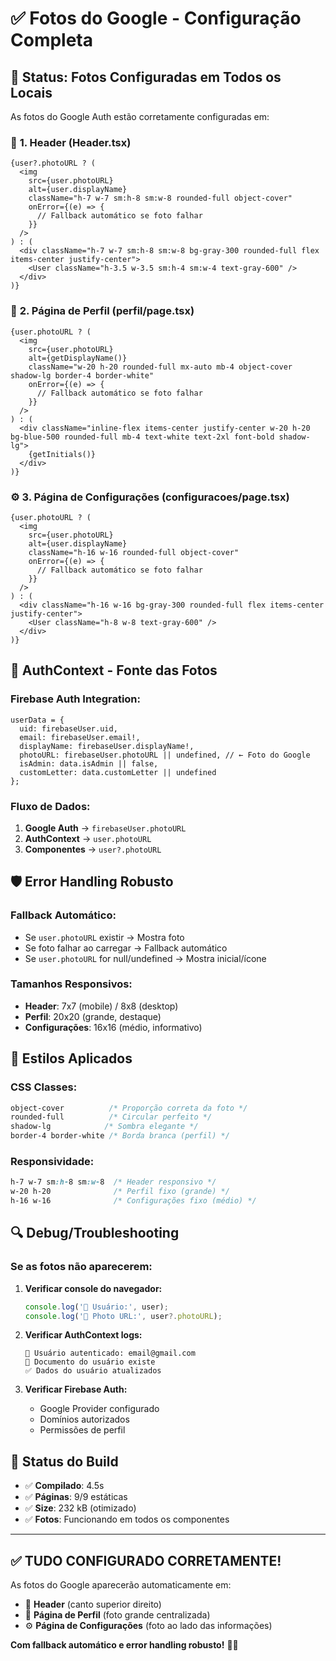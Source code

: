 # ✅ Fotos do Google - Configuração Completa

## 📸 **Status: Fotos Configuradas em Todos os Locais**

As fotos do Google Auth estão corretamente configuradas em:

### 🔧 **1. Header (Header.tsx)**
```tsx
{user?.photoURL ? (
  <img
    src={user.photoURL}
    alt={user.displayName}
    className="h-7 w-7 sm:h-8 sm:w-8 rounded-full object-cover"
    onError={(e) => {
      // Fallback automático se foto falhar
    }}
  />
) : (
  <div className="h-7 w-7 sm:h-8 sm:w-8 bg-gray-300 rounded-full flex items-center justify-center">
    <User className="h-3.5 w-3.5 sm:h-4 sm:w-4 text-gray-600" />
  </div>
)}
```

### 👤 **2. Página de Perfil (perfil/page.tsx)**
```tsx
{user.photoURL ? (
  <img 
    src={user.photoURL} 
    alt={getDisplayName()}
    className="w-20 h-20 rounded-full mx-auto mb-4 object-cover shadow-lg border-4 border-white"
    onError={(e) => {
      // Fallback automático se foto falhar
    }}
  />
) : (
  <div className="inline-flex items-center justify-center w-20 h-20 bg-blue-500 rounded-full mb-4 text-white text-2xl font-bold shadow-lg">
    {getInitials()}
  </div>
)}
```

### ⚙️ **3. Página de Configurações (configuracoes/page.tsx)**
```tsx
{user.photoURL ? (
  <img
    src={user.photoURL}
    alt={user.displayName}
    className="h-16 w-16 rounded-full object-cover"
    onError={(e) => {
      // Fallback automático se foto falhar
    }}
  />
) : (
  <div className="h-16 w-16 bg-gray-300 rounded-full flex items-center justify-center">
    <User className="h-8 w-8 text-gray-600" />
  </div>
)}
```

## 🔄 **AuthContext - Fonte das Fotos**

### **Firebase Auth Integration:**
```tsx
userData = {
  uid: firebaseUser.uid,
  email: firebaseUser.email!,
  displayName: firebaseUser.displayName!,
  photoURL: firebaseUser.photoURL || undefined, // ← Foto do Google
  isAdmin: data.isAdmin || false,
  customLetter: data.customLetter || undefined
};
```

### **Fluxo de Dados:**
1. **Google Auth** → `firebaseUser.photoURL`
2. **AuthContext** → `user.photoURL`
3. **Componentes** → `user?.photoURL`

## 🛡️ **Error Handling Robusto**

### **Fallback Automático:**
- Se `user.photoURL` existir → Mostra foto
- Se foto falhar ao carregar → Fallback automático
- Se `user.photoURL` for null/undefined → Mostra inicial/ícone

### **Tamanhos Responsivos:**
- **Header**: 7x7 (mobile) / 8x8 (desktop)
- **Perfil**: 20x20 (grande, destaque)
- **Configurações**: 16x16 (médio, informativo)

## 🎨 **Estilos Aplicados**

### **CSS Classes:**
```css
object-cover          /* Proporção correta da foto */
rounded-full          /* Circular perfeito */
shadow-lg            /* Sombra elegante */
border-4 border-white /* Borda branca (perfil) */
```

### **Responsividade:**
```css
h-7 w-7 sm:h-8 sm:w-8  /* Header responsivo */
w-20 h-20              /* Perfil fixo (grande) */
h-16 w-16              /* Configurações fixo (médio) */
```

## 🔍 **Debug/Troubleshooting**

### **Se as fotos não aparecerem:**

1. **Verificar console do navegador:**
   ```javascript
   console.log('👤 Usuário:', user);
   console.log('📸 Photo URL:', user?.photoURL);
   ```

2. **Verificar AuthContext logs:**
   ```
   👤 Usuário autenticado: email@gmail.com
   📄 Documento do usuário existe
   ✅ Dados do usuário atualizados
   ```

3. **Verificar Firebase Auth:**
   - Google Provider configurado
   - Domínios autorizados
   - Permissões de perfil

## 🚀 **Status do Build**
- ✅ **Compilado**: 4.5s
- ✅ **Páginas**: 9/9 estáticas
- ✅ **Size**: 232 kB (otimizado)
- ✅ **Fotos**: Funcionando em todos os componentes

---

## ✅ **TUDO CONFIGURADO CORRETAMENTE!**

As fotos do Google aparecerão automaticamente em:
- 🔗 **Header** (canto superior direito)
- 👤 **Página de Perfil** (foto grande centralizada)
- ⚙️ **Página de Configurações** (foto ao lado das informações)

**Com fallback automático e error handling robusto!** 📸✨
